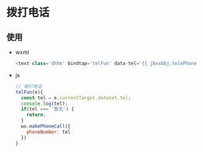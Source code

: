 # 拨打电话

## 使用

+ wxml

    ```js
    <text class='dhhm' bindtap='telFun' data-tel='{{ jbxxObj.telePhone }}'>{{ jbxxObj.telePhone || '暂无' }}</text>
    ```

+ js

    ```js
    // 拨打电话
    telFun(e){
      const tel = e.currentTarget.dataset.tel;
      console.log(tel);
      if(tel === '暂无') {
        return;
      }
      wx.makePhoneCall({
        phoneNumber: tel
      })
    }
    ```
